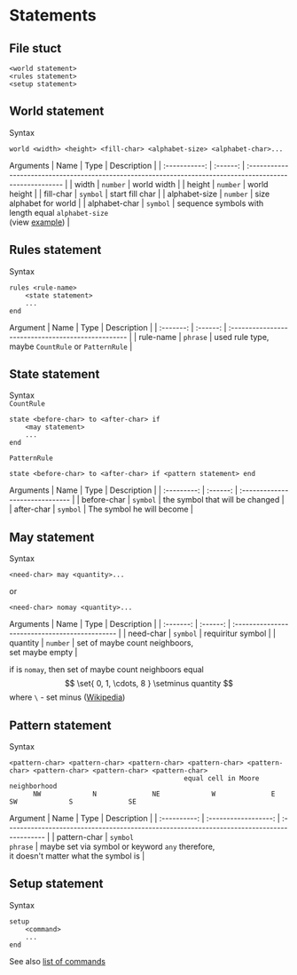 # Statements

## File stuct

```
<world statement>
<rules statement>
<setup statement>
```

## World statement

Syntax
```
world <width> <height> <fill-char> <alphabet-size> <alphabet-char>...
```

Arguments
|     Name      |   Type   | Description                                                                                               |
| :-----------: | :------: | :-------------------------------------------------------------------------------------------------------- |
|     width     | `number` | world width                                                                                               |
|    height     | `number` | world height                                                                                              |
|   fill-char   | `symbol` | start fill char                                                                                           |
| alphabet-size | `number` | size alphabet for world                                                                                   |
| alphabet-char | `symbol` | sequence symbols with <br> length equal `alphabet-size` <br> (view [example](../worlds/reactionBZ.world)) |

## Rules statement

Syntax
```
rules <rule-name>
    <state statement>
    ...
end
```

Argument
|   Name    |   Type   | Description                                        |
| :-------: | :------: | :------------------------------------------------- |
| rule-name | `phrase` | used rule type, maybe `CountRule` or `PatternRule` |

## State statement

Syntax  
`CountRule`
```
state <before-char> to <after-char> if
    <may statement>
    ...
end
```
`PatternRule`
```
state <before-char> to <after-char> if <pattern statement> end
```

Arguments
|    Name     |   Type   | Description                     |
| :---------: | :------: | :------------------------------ |
| before-char | `symbol` | the symbol that will be changed |
| after-char  | `symbol` | The symbol he will become       |

## May statement

Syntax
```
<need-char> may <quantity>...
```
or
```
<need-char> nomay <quantity>...
```

Arguments
|   Name    |   Type   | Description                                    |
| :-------: | :------: | :--------------------------------------------- |
| need-char | `symbol` | requiritur symbol                              |
| quantity  | `number` | set of maybe count neighboors, <br> set maybe empty |

if is `nomay`, then set of maybe count neighboors equal
$$
\set{ 0, 1, \cdots, 8 } \setminus quantity
$$
where `\` - set minus ([Wikipedia](https://en.wikipedia.org/wiki/Complement_(set_theory)))

## Pattern statement

Syntax
```
<pattern-char> <pattern-char> <pattern-char> <pattern-char> <pattern-char> <pattern-char> <pattern-char> <pattern-char>
                                            equal cell in Moore neighborhood
      NW             N              NE             W              E              SW             S              SE
```

Argument
|     Name     |         Type         | Description                                                                                |
| :----------: | :------------------: | :----------------------------------------------------------------------------------------- |
| pattern-char | `symbol`<br>`phrase` | maybe set via symbol or keyword `any` therefore, <br> it doesn't matter what the symbol is |

## Setup statement

Syntax
```
setup
    <command>
    ...
end
```

See also [list of commands](commands.md)